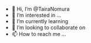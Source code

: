 - 👋 Hi, I’m @TairaNomura  
- 👀 I’m interested in ... 
- 🌱 I’m currently learning   
- 💞️ I’m looking to collaborate on   
- 📫 How to reach me ...

<!---
TairaNomura/TairaNomura is a ✨ special ✨ repository because its `README.md` (this file) appears on your GitHub profile.
You can click the Preview link to take a look at your changes.
--->
